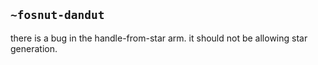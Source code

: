 ## `~fosnut-dandut`
there is a bug in the handle-from-star arm. it should not be allowing star generation.